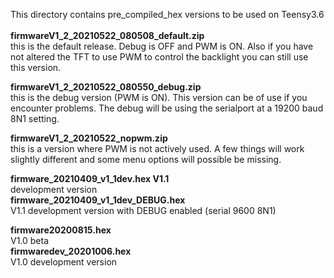 This directory contains pre_compiled_hex versions to be used on Teensy3.6 <br>
<br>
**firmwareV1_2_20210522_080508_default.zip**<br>
this is the default release. Debug is OFF and PWM is ON. Also if you have not altered the TFT to use PWM to control the backlight you can still use this version.

**firmwareV1_2_20210522_080550_debug.zip**<br>
this is the debug version (PWM is ON). This version can be of use if you encounter problems. The debug will be using the serialport at a 19200 baud 8N1 setting.

**firmwareV1_2_20210522_nopwm.zip**<br>
this is a version where PWM is not actively used. A few things will work slightly different and some menu options will possible be missing.

**firmware_20210409_v1_1dev.hex V1.1**<br>
development version<br>
**firmware_20210409_v1_1dev_DEBUG.hex**<br>
V1.1 development version with DEBUG enabled (serial 9600 8N1)


**firmware20200815.hex**<br>
V1.0 beta<br>
**firmwaredev_20201006.hex**<br>
V1.0 development version<br>

